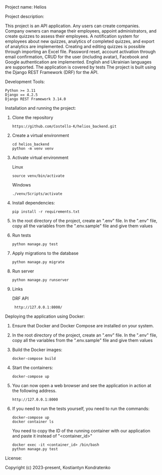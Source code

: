 Project name:
Helios

Project description:

This project is an API application. Any users can create companies. Company owners can manage their employees, appoint administrators, and create quizzes to assess their employees. A notification system for employees about new quizzes, analytics of completed quizzes, and export of analytics are implemented. Creating and editing quizzes is possible through importing an Excel file. Password reset, account activation through email confirmation, CRUD for the user (including avatar), Facebook and Google authentication are implemented. English and Ukrainian languages are supported. The application is covered by tests The project is built using the Django REST Framework (DRF) for the API.

Development Tools:

    Python >= 3.11
    Django == 4.2.5
    Django REST Framework 3.14.0


Installation and running the project:

1) Clone the repository

       https://github.com/Costello-K/helios_backend.git
2) Create a virtual environment

       cd helios_backend
       python -m venv venv

3) Activate virtual environment

   Linux

       source venv/bin/activate

   Windows

       ./venv/Scripts/activate
4) Install dependencies:

       pip install -r requirements.txt
5) In the root directory of the project, create an ".env" file. In the ".env" file, copy all the variables from the ".env.sample" file and give them values
6) Run tests

       python manage.py test
7) Apply migrations to the database

       python manage.py migrate
8) Run server

       python manage.py runserver
9) Links

    DRF API 

        http://127.0.0.1:8000/


Deploying the application using Docker:

1) Ensure that Docker and Docker Compose are installed on your system.

2) In the root directory of the project, create an ".env" file. In the ".env" file, copy all the variables from the ".env.sample" file and give them values

3) Build the Docker images:

       docker-compose build
4) Start the containers:

       docker-compose up
5) You can now open a web browser and see the application in action at the following address.
       
       http://127.0.0.1:8000
6) If you need to run the tests yourself, you need to run the commands:
       
       docker-compose up
       docker container ls
   You need to copy the ID of the running container with our application and paste it instead of "<container_id>"

       docker exec -it <container_id> /bin/bash
       python manage.py test

License:

Copyright (c) 2023-present, Kostiantyn Kondratenko
